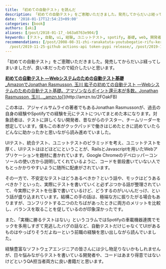 ```yaml
---
title: 「初めての自動テスト」を読んだ
description: 「初めての自動テスト」をご恵贈いただきました。発売してからだいぶ経ってしまいましたが、良い本だったので紹介したいと思います。
date: '2018-01-17T12:54:23+09:00'
categories: [book]
authors: [aki]
aliases: [/post/2018-01-17_-b63a0763e904/]
keywords: [テスト, 自動, ui, 経験, ユニットテスト, spotify, 基礎, web, 開発者, 両方]
recommendations: [/post/2008-08-31-zhi-ranakatuta-youtubegatie-rifu-kerarerunante/,
  /post/2019-11-25-github actions-api token-pypi release/, /post/2019-11-18-digdag-ci/]
---
```


「初めての自動テスト」をご恵贈いただきました。発売してからだいぶ経ってしまいましたが、良い本だったので紹介したいと思います。

[**初めての自動テスト ―Webシステムのための自動テスト基礎**  
_AmazonでJonathan Rasmusson, 玉川 紘子の初めての自動テスト ―Webシステムのための自動テスト基礎。アマゾンならポイント還元本が多数。Jonathan Rasmusson, 玉川…_amzn.to](http://amzn.to/2FOakFB "http://amzn.to/2FOakFB")[](http://amzn.to/2FOakFB)

この本は、アジャイルサムライの著者でもあるJonathan Rasmussonが、過去の自身の経験やSpotifyでの経験を元にテストについてまとめた本になります。対象読者は、テストに詳しくない開発者、昔ながらのテスター、チームリーダーを想定しています。僕もこの本がクックパッドで働きはじめたときに読めていたらどんなに助かったかと思いながら読み進めていました。

UIテスト、統合テスト、ユニットテストのピラミッドを考え、ユニットテストを厚く、UIテストはほどほどにということが、RailsとJavascriptを用いたWebアプリケーションを題材に書かれています。Google Chromeのデベロッパーコンソールの使い方から説明してくれているように、コードを普段書いていない人でもとっかかりやすいように随所に配慮がされています。

その一方で、不安定なテストはどうあるべきか？という話や、モックはどうあるべきか？といった、実際にテストを書いていくと必ずぶつかる話が整理されていて、今実際にテストを仕事で書いているけど、どうするのがいいんだっけ、という話が盛り込まれています。結構この手の話は、極端な方に振りたがる場合もありますが、コンフリクトする二つのたちばがあったときに両方のメリットを比較し、バランスを取ることを促しているのが印象深かったです。

また、「実機に勝るテストはない」というコラムではSpotifyの車載機器連携でモックを多用しすぎて見逃したバグの話など、自動テストだけじゃなくてUIがあるものはやっぱりそうだよねーという前職の経験を思い出しながら読んでいました。

経験豊富なソフトウェアエンジニアの皆さんには少し物足りないかもしれませんが、日々悩みながらテストを書いている開発者や、コードはあまり得意ではないけどというQA担当者両方に良い書籍だと思います。